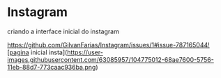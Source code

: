 # Instagram
 criando a interface inicial do instagram
 
https://github.com/GilvanFarias/Instagram/issues/1#issue-787165044![pagina inicial insta](https://user-images.githubusercontent.com/63085957/104775012-68ae7600-5756-11eb-88d7-773caac936ba.png)

